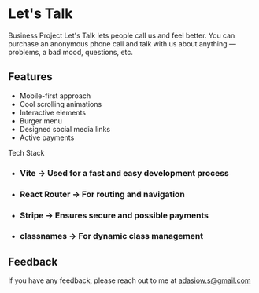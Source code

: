 # Let's Talk

  Business Project
Let's Talk lets people call us and feel better.
You can purchase an anonymous phone call and talk with us about anything — problems, a bad mood, questions, etc.

## Features

- Mobile-first approach
- Cool scrolling animations
- Interactive elements
- Burger menu
- Designed social media links
- Active payments


Tech Stack


- ### Vite -> Used for a fast and easy development process
- ### React Router -> For routing and navigation
- ### Stripe -> Ensures secure and possible payments
- ### classnames -> For dynamic class management


## Feedback

If you have any feedback, please reach out to me at adasiow.s@gmail.com
